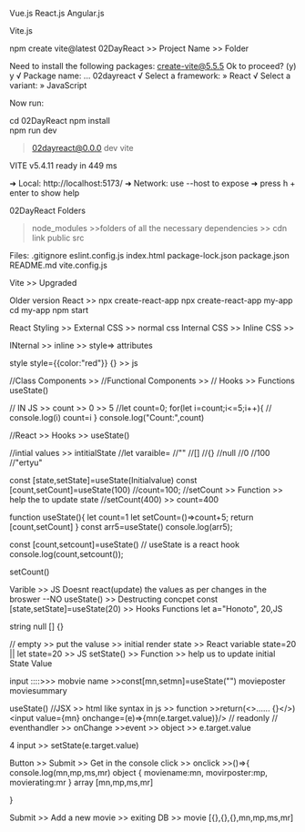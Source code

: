 Vue.js
React.js
Angular.js

Vite.js

npm create vite@latest 02DayReact   >> Project Name >> Folder

Need to install the following packages:
create-vite@5.5.5
Ok to proceed? (y) y
√ Package name: ... 02dayreact
√ Select a framework: » React
√ Select a variant: » JavaScript

Now run:

  cd 02DayReact
  npm install  
  npm run dev 
> 02dayreact@0.0.0 dev
> vite


VITE v5.4.11  ready in 449 ms

➜  Local:   http://localhost:5173/
➜  Network: use --host to expose
➜  press h + enter to show help


02DayReact
Folders
>node_modules  >>folders of all the necessary dependencies >> cdn link 
>public
>src

Files:
.gitignore
eslint.config.js
index.html
package-lock.json
package.json
README.md
vite.config.js


Vite >> Upgraded

Older version
React >> npx create-react-app
npx create-react-app my-app
cd my-app
npm start


React Styling >>
External CSS  >> normal css
Internal CSS >>
Inline CSS >>

INternal >><style></style>
inline >> style=> attributes

style
style={{color:"red"}}
{} >> js

<!-- React >> 2013 -->
//Class Components >>
//Functional Components >>
// Hooks >> Functions
useState()

// IN JS >> count >> 0  >> 5 
//let count=0;
for(let i=count;i<=5;i++){
   // console.log(i)
    count=i
}
console.log("Count:",count)

//React >> Hooks >> useState()

//intial values >> intitialState
//let varaible=
//""
//[]
//{}
//null
//0
//100
//"ertyu"

const [state,setState]=useState(Initialvalue)
const [count,setCount]=useState(100) 
//count=100;
//setCount >> Function >> help the to update state
//setCount(400) >> count=400


function useState(){
    let count=1
    let setCount=()=>count+5;
    return [count,setCount]
}
const arr5=useState()
console.log(arr5);

const [count,setcount]=useState()       // useState is a react hook
console.log(count,setcount());

setCount()


<!-- Git
Cloud >> Store our code + We can deploy >>Live URL >>Free Hosting
Free Hosting >>HTML CSS JS projects >>Source Code+ Deploy 
Git >> Github Deskstop , Git Web ,Git App (Desktop +Mobile)  >>Supports Various IDE >>Version Control

Git >> https://github.com/
>>Create >>Repo 
>>Organize >> Repo(Folders)
>>Profile Creation >> Github
>>Repositories >> Folders 
>>Direct Upload
>>SCM >> LOCAL >>APP


git init >>Intilaization 
git add .   >>(. >>all ur files will be uploaded)
git commit -m "first commit"   >>"message"
git branch -M main             >>Going to the branch
git remote add origin https://github.com/PoonamChauhan229/test_03_02.git  >> add ||
git push -u origin main

git add . 
git commit -m "xyz message"
git push

>>git clone (existing project >> we do a change)
git clone https://github.com/PoonamChauhan229/test03_03.git
git add . 
git commit -m "xyz message"
git push

1 project >> repo
practice || revise >>1 repo

VS Code >> 4-5 clicks












 -->

 Varible >> JS Doesnt react(update) the values as per changes in the broswer --NO
useState()  >> Destructing concpet
const [state,setState]=useState(20) >> Hooks Functions
let a="Honoto", 20,JS


string
null
[]
{}

// empty >> put the valuse >> initial render 
state >> React variable 
state=20 || let state=20 >> JS
setState() >> Function >> help us to update initial State Value

input ::::>>>
mobvie name   >>const[mn,setmn]=useState("")
movieposter
moviesummary

useState() 
//JSX  >> html like syntax in js  >> function >>return(<>......  {}</>)
<input  value={mn} onchange=(e)=>{mn(e.target.value)}/> // readonly 
// eventhandler >> onChange >>event >> object >> e.target.value 

4 input >> setState(e.target.value)

Button >>
Submit >> Get in the console
click >> onclick >>()=>{
  console.log(mn,mp,ms,mr)
  object
  {
    moviename:mn,
    movirposter:mp,
    movierating:mr
  }
  array
  [mn,mp,ms,mr]

}

Submit >> Add a new movie >> exiting DB >> movie [{},{},{},mn,mp,ms,mr]

